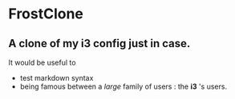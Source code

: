 # FrostClone
A clone of my i3 config just in case. 
---------------------------------------

It would be useful to 
- test markdown syntax
- being famous between a _large_ family of users : the **i3** 's users.
